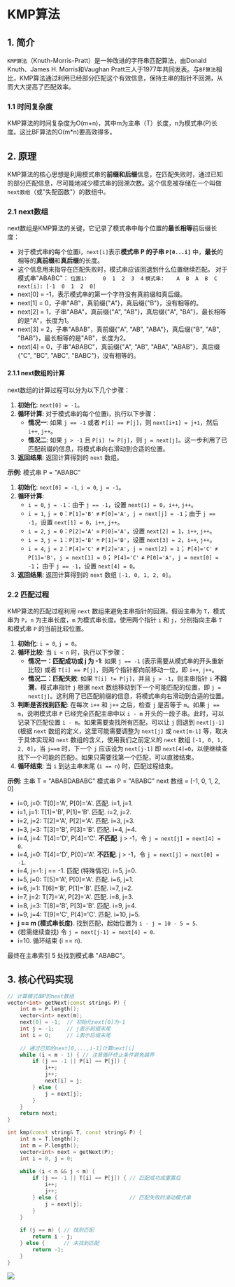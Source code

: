 # KMP算法
## 1. 简介
`KMP算法`（Knuth-Morris-Pratt）是一种改进的字符串匹配算法，由Donald Knuth、James H. Morris和Vaughan Pratt三人于1977年共同发表。与`BF算法`相比，KMP算法通过利用已经部分匹配这个有效信息，保持主串的指针不回溯，从而大大提高了匹配效率。
### 1.1 时间复杂度
KMP算法的时间复杂度为O(m+n)，其中m为主串（T）长度，n为模式串(P)长度。这比BF算法的O(m*n)要高效得多。
## 2. 原理
KMP算法的核心思想是利用模式串的**前缀和后缀**信息，在匹配失败时，通过已知的部分匹配信息，尽可能地减少模式串的回溯次数。这个信息被存储在一个叫做`next数组`（或"失配函数"）的数组中。
### 2.1 next数组
next数组是KMP算法的关键，它记录了模式串中每个位置的**最长相等**前后缀长度：
- 对于模式串的每个位置i，`next[i]`表示**模式串 P 的子串 `P[0...i]`** 中，**最长**的相等的**真前缀**和**真后缀**的长度。
- 这个信息用来指导在匹配失败时，模式串应该回退到什么位置继续匹配。
对于模式串"ABABC"：
`位置i:     0  1  2  3  4`
`模式串:    A  B  A  B  C`
`next[i]: [-1  0  1  2  0]`
- next[0] = -1，表示模式串的第一个字符没有真前缀和真后缀。
- next[1] = 0，子串"AB"，真前缀{"A"}，真后缀{"B"}，没有相等的。
- next[2] = 1，子串"ABA"，真前缀{"A", "AB"}，真后缀{"A", "BA"}，最长相等的是"A"，长度为1。
- next[3] = 2，子串"ABAB"，真前缀{"A", "AB", "ABA"}，真后缀{"B", "AB", "BAB"}，最长相等的是"AB"，长度为2。
- next[4] = 0，子串"ABABC"，真前缀{"A", "AB", "ABA", "ABAB"}，真后缀{"C", "BC", "ABC", "BABC"}，没有相等的。
#### 2.1.1 next数组的计算
next数组的计算过程可以分为以下几个步骤：
1.  **初始化**: `next[0] = -1`。
2.  **循环计算**: 对于模式串的每个位置i，执行以下步骤：
    *   **情况一**: 如果 `j == -1` 或者 `P[i] == P[j]`，则 `next[i+1] = j+1`，然后 `i++`, `j++`。
    *   **情况二**: 如果 `j > -1` 且 `P[i] != P[j]`，则 `j = next[j]`。这一步利用了已匹配前缀的信息，将模式串向右滑动到合适的位置。
3.  **返回结果**: 返回计算得到的 `next` 数组。

**示例**:
模式串 P = "ABABC"
1.  **初始化**: `next[0] = -1`, `i = 0`, `j = -1`。
2.  **循环计算**:
    *   `i = 0`, `j = -1`：由于 `j == -1`，设置 `next[1] = 0`，`i++`, `j++`。
    *   `i = 1`, `j = 0`：`P[1]='B'` ≠ `P[0]='A'`，`j = next[j] = -1`；由于 `j == -1`，设置 `next[1] = 0`，`i++`, `j++`。
    *   `i = 2`, `j = 0`：`P[2]='A'` = `P[0]='A'`，设置 `next[2] = 1`，`i++`, `j++`。
    *   `i = 3`, `j = 1`：`P[3]='B'` = `P[1]='B'`，设置 `next[3] = 2`，`i++`, `j++`。
    *   `i = 4`, `j = 2`：`P[4]='C'` ≠ `P[2]='A'`，`j = next[2] = 1`；
                         `P[4]='C'` ≠ `P[1]='B'`，`j = next[1] = 0`；
                         `P[4]='C'` ≠ `P[0]='A'`，`j = next[0] = -1`；
                         由于 `j == -1`，设置 `next[4] = 0`。
3.  **返回结果**: 返回计算得到的 `next` 数组 `[-1, 0, 1, 2, 0]`。

### 2.2 匹配过程
KMP算法的匹配过程利用 `next` 数组来避免主串指针的回溯。假设主串为 `T`，模式串为 `P`，`n` 为主串长度，`m` 为模式串长度。使用两个指针 `i` 和 `j`，分别指向主串 `T` 和模式串 `P` 的当前比较位置。

1.  **初始化**: `i = 0`, `j = 0`。
2.  **循环比较**: 当 `i < n` 时，执行以下步骤：
    *   **情况一：匹配成功或 j 为 -1**: 如果 `j == -1` (表示需要从模式串的开头重新比较) 或者 `T[i] == P[j]`，则两个指针都向前移动一位，即 `i++`, `j++`。
    *   **情况二：匹配失败**: 如果 `T[i] != P[j]`，并且 `j > -1`，则主串指针 `i` **不回溯**，模式串指针 `j` 根据 `next` 数组移动到下一个可能匹配的位置，即 `j = next[j]`。这利用了已匹配前缀的信息，将模式串向右滑动到合适的位置。
3.  **判断是否找到匹配**: 在每次 `i++` 和 `j++` 之后，检查 `j` 是否等于 `m`。如果 `j == m`，说明模式串 `P` 已经完全匹配主串中以 `i - m` 开头的一段子串。此时，可以记录下匹配位置 `i - m`。如果需要查找所有匹配，可以让 `j` 回退到 `next[j-1]` (根据 `next` 数组的定义，这里可能需要调整为 `next[j]` 或 `next[m-1]` 等，取决于具体实现和 `next` 数组的含义，使用我们之前定义的 `next` 数组 `[-1, 0, 1, 2, 0]`，当 `j==m` 时，下一个 `j` 应该设为 `next[j-1]` 即 `next[4]=0`，以便继续查找下一个可能的匹配)。如果只需要找第一个匹配，可以直接结束。
4.  **循环结束**: 当 `i` 到达主串末尾 (`i == n`) 时，匹配过程结束。

**示例**:
主串 T = "ABABDABABC"
模式串 P = "ABABC"
next 数组 = [-1, 0, 1, 2, 0]

- i=0, j=0: T[0]='A', P[0]='A'. 匹配. i=1, j=1.
- i=1, j=1: T[1]='B', P[1]='B'. 匹配. i=2, j=2.
- i=2, j=2: T[2]='A', P[2]='A'. 匹配. i=3, j=3.
- i=3, j=3: T[3]='B', P[3]='B'. 匹配. i=4, j=4.
- i=4, j=4: T[4]='D', P[4]='C'. **不匹配**. j > -1，令 `j = next[j] = next[4] = 0`.
- i=4, j=0: T[4]='D', P[0]='A'. **不匹配**. j > -1，令 `j = next[j] = next[0] = -1`.
- i=4, j=-1: j == -1. 匹配 (特殊情况). i=5, j=0.
- i=5, j=0: T[5]='A', P[0]='A'. 匹配. i=6, j=1.
- i=6, j=1: T[6]='B', P[1]='B'. 匹配. i=7, j=2.
- i=7, j=2: T[7]='A', P[2]='A'. 匹配. i=8, j=3.
- i=8, j=3: T[8]='B', P[3]='B'. 匹配. i=9, j=4.
- i=9, j=4: T[9]='C', P[4]='C'. 匹配. i=10, j=5.
- **j == m (模式串长度)**. 找到匹配，起始位置为 `i - j = 10 - 5 = 5`.
- (若需继续查找) 令 `j = next[j-1] = next[4] = 0`.
- i=10. 循环结束 (i == n).

最终在主串索引 5 处找到模式串 "ABABC"。

## 3. 核心代码实现

```c++ next数组的计算
// 计算模式串P的next数组
vector<int> getNext(const string& P) {
    int m = P.length();
    vector<int> next(m);
    next[0] = -1;  // 初始化next[0]为-1
    int j = -1;    // j表示前缀末尾
    int i = 0;     // i表示后缀末尾
    
    // 通过已知的next[0,...,i-1]计算next[i]
    while (i < m - 1) { // 注意循环终止条件避免越界
        if (j == -1 || P[i] == P[j]) {
            i++;
            j++;
            next[i] = j;
        } else {
            j = next[j];
        }
    }
    return next;
}
```

```c++ KMP算法的实现
int kmp(const string& T, const string& P) {
    int n = T.length();
    int m = P.length();
    vector<int> next = getNext(P);
    int i = 0, j = 0;
    
    while (i < n && j < m) {
        if (j == -1 || T[i] == P[j]) { // 匹配成功或重置后
            i++;
            j++;
        } else {                       // 匹配失败时滑动模式串
            j = next[j];
        }
    }
    
    if (j == m) { // 找到匹配
        return i - j;
    } else {      // 未找到匹配
        return -1;
    }
}
```
![](https://gitee.com/LLLZZYYY/pic-bed/raw/master/image/4-模式匹配.png)